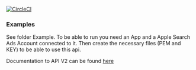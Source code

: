 [![CircleCI](https://circleci.com/gh/fgbytes/go-apple-search-ads.svg?style=svg)](https://circleci.com/gh/fgbytes/go-apple-search-ads)

### Examples

See folder Example. To be able to run you need an App and a Apple Search Ads Account connected to it.
Then create the necessary files (PEM and KEY) to be able to use this api.

Documentation to API V2 can be found [here](https://searchads.apple.com/v/advanced/help/b/docs/pdf/apple-search-ads-api-2.zip)
